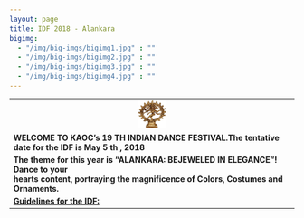 ```yaml
---
layout: page
title: IDF 2018 - Alankara
bigimg:
  - "/img/big-imgs/bigimg1.jpg" : ""
  - "/img/big-imgs/bigimg2.jpg" : ""
  - "/img/big-imgs/bigimg3.jpg" : ""
  - "/img/big-imgs/bigimg4.jpg" : ""
---
```


<table align="center"> <tr><td align="center">
<img src="/img/idf2018/nataraja.jpg" width="50" height="50" \>
  </td></tr>
 <tr><td> 
<strong> WELCOME TO KAOC’s 19 TH INDIAN DANCE FESTIVAL.The tentative date for the IDF is May 5 th , 2018 </strong>
</td></tr>
 <tr><td>
   <strong> The theme for this year is “ALANKARA: BEJEWELED IN ELEGANCE”! Dance to your 
     <br/>
     hearts content, portraying the magnificence of Colors, Costumes and Ornaments. </strong>
  </tr></td>
  <tr><td> <strong> <u> Guidelines for the IDF: </u> </strong> </td></tr>
</table>
